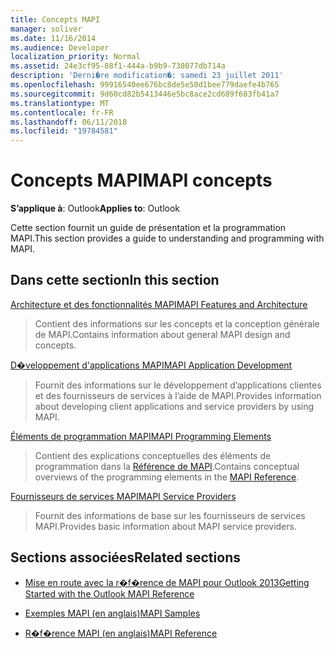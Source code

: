 ```yaml
---
title: Concepts MAPI
manager: soliver
ms.date: 11/16/2014
ms.audience: Developer
localization_priority: Normal
ms.assetid: 24e3cf95-88f1-444a-b9b9-738077db714a
description: 'Derni�re modification�: samedi 23 juillet 2011'
ms.openlocfilehash: 99916540ee676bc8de5e50d1bee779daefe4b765
ms.sourcegitcommit: 9d60cd82b5413446e5bc8ace2cd689f683fb41a7
ms.translationtype: MT
ms.contentlocale: fr-FR
ms.lasthandoff: 06/11/2018
ms.locfileid: "19784581"
---
```

# <a name="mapi-concepts"></a><span data-ttu-id="3af0a-103">Concepts MAPI</span><span class="sxs-lookup"><span data-stu-id="3af0a-103">MAPI concepts</span></span>

<span data-ttu-id="3af0a-104">**S’applique à**: Outlook</span><span class="sxs-lookup"><span data-stu-id="3af0a-104">**Applies to**: Outlook</span></span> 
  
<span data-ttu-id="3af0a-105">Cette section fournit un guide de présentation et la programmation MAPI.</span><span class="sxs-lookup"><span data-stu-id="3af0a-105">This section provides a guide to understanding and programming with MAPI.</span></span>
  
## <a name="in-this-section"></a><span data-ttu-id="3af0a-106">Dans cette section</span><span class="sxs-lookup"><span data-stu-id="3af0a-106">In this section</span></span>

[<span data-ttu-id="3af0a-107">Architecture et des fonctionnalités MAPI</span><span class="sxs-lookup"><span data-stu-id="3af0a-107">MAPI Features and Architecture</span></span>](mapi-features-and-architecture.md)
  
> <span data-ttu-id="3af0a-108">Contient des informations sur les concepts et la conception générale de MAPI.</span><span class="sxs-lookup"><span data-stu-id="3af0a-108">Contains information about general MAPI design and concepts.</span></span>
    
[<span data-ttu-id="3af0a-109">D�veloppement d'applications MAPI</span><span class="sxs-lookup"><span data-stu-id="3af0a-109">MAPI Application Development</span></span>](mapi-application-development.md)
  
> <span data-ttu-id="3af0a-110">Fournit des informations sur le développement d’applications clientes et des fournisseurs de services à l’aide de MAPI.</span><span class="sxs-lookup"><span data-stu-id="3af0a-110">Provides information about developing client applications and service providers by using MAPI.</span></span>
    
[<span data-ttu-id="3af0a-111">Éléments de programmation MAPI</span><span class="sxs-lookup"><span data-stu-id="3af0a-111">MAPI Programming Elements</span></span>](mapi-programming-elements.md)
  
> <span data-ttu-id="3af0a-112">Contient des explications conceptuelles des éléments de programmation dans la [Référence de MAPI](mapi-reference.md).</span><span class="sxs-lookup"><span data-stu-id="3af0a-112">Contains conceptual overviews of the programming elements in the [MAPI Reference](mapi-reference.md).</span></span>
    
[<span data-ttu-id="3af0a-113">Fournisseurs de services MAPI</span><span class="sxs-lookup"><span data-stu-id="3af0a-113">MAPI Service Providers</span></span>](mapi-service-providers.md)
  
> <span data-ttu-id="3af0a-114">Fournit des informations de base sur les fournisseurs de services MAPI.</span><span class="sxs-lookup"><span data-stu-id="3af0a-114">Provides basic information about MAPI service providers.</span></span>
    
## <a name="related-sections"></a><span data-ttu-id="3af0a-115">Sections associées</span><span class="sxs-lookup"><span data-stu-id="3af0a-115">Related sections</span></span>

- [<span data-ttu-id="3af0a-116">Mise en route avec la r�f�rence de MAPI pour Outlook 2013</span><span class="sxs-lookup"><span data-stu-id="3af0a-116">Getting Started with the Outlook MAPI Reference</span></span>](getting-started-with-the-outlook-mapi-reference.md)
  
- [<span data-ttu-id="3af0a-117">Exemples MAPI (en anglais)</span><span class="sxs-lookup"><span data-stu-id="3af0a-117">MAPI Samples</span></span>](mapi-samples.md)
  
- [<span data-ttu-id="3af0a-118">R�f�rence MAPI (en anglais)</span><span class="sxs-lookup"><span data-stu-id="3af0a-118">MAPI Reference</span></span>](mapi-reference.md)
  

